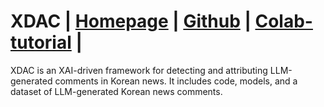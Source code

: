 # XDAC | [Homepage](https://www.bllossom.ai/) | [Github](https://github.com/airobotlab/XDAC) | [Colab-tutorial](https://colab.research.google.com/drive/1fBOzUVZ6NRKk_ugeoTbAOokWKqSN47IG?usp=sharing) |
XDAC is an XAI-driven framework for detecting and attributing LLM-generated comments in Korean news.   It includes code, models, and a dataset of LLM-generated Korean news comments.

